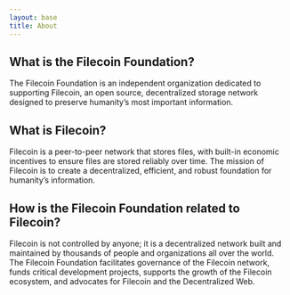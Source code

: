 ```yaml
---
layout: base
title: About
---
```


## What is the Filecoin Foundation?

The Filecoin Foundation is an independent organization dedicated to supporting Filecoin, an open source, decentralized storage network designed to preserve humanity’s most important information.

## What is Filecoin?
Filecoin is a peer-to-peer network that stores files, with built-in economic incentives to ensure files are stored reliably over time. The mission of Filecoin is to create a decentralized, efficient, and robust foundation for humanity’s information.

## How is the Filecoin Foundation related to Filecoin?

Filecoin is not controlled by anyone; it is a decentralized network built and maintained by thousands of people and organizations all over the world. The Filecoin Foundation facilitates governance of the Filecoin network, funds critical development projects, supports the growth of the Filecoin ecosystem, and advocates for Filecoin and the Decentralized Web.
